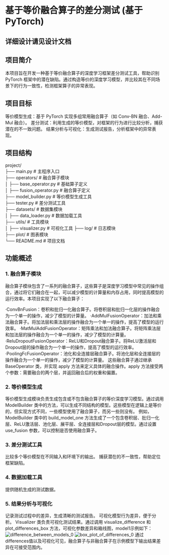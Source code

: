 # 基于等价融合算子的差分测试 (基于 PyTorch)
## 详细设计请见设计文档
## 项目简介
本项目旨在开发一种基于等价融合算子的深度学习框架差分测试工具，帮助识别 PyTorch 框架中的潜在缺陷。通过构造等价的深度学习模型，并比较其在不同场景下的行为一致性，检测框架算子的异常表现。

## 项目目标
等价模型生成：基于 PyTorch 实现多组常用融合算子（如 Conv-BN 融合、Add-Mul 融合）。
差分测试：利用生成的等价模型，对框架的行为进行比较分析，捕获潜在的不一致问题。
结果分析与可视化：生成测试报告，分析框架中的异常表现。

## 项目结构
project/  
├── main.py                # 主程序入口  
├── operators/             # 融合算子模块  
│   ├── base_operator.py   # 基础算子定义  
│   ├── fusion_operator.py # 融合算子定义  
├── model_builder.py       # 等价模型生成工具  
├── tester.py              # 差分测试工具        
├── datasets/              # 数据集模块  
│   ├── data_loader.py     # 数据加载工具  
├── utils/                 # 工具模块  
│   ├── visualizer.py      # 可视化工具 
├── log/                   # 日志模块  
├── plot/                  # 图表模块  
└── README.md              # 项目文档

## 功能概述
### 1. 融合算子模块
融合算子模块包含了一系列的融合算子，这些算子是深度学习模型中常见的操作组合，通过将它们融合在一起，可以减少模型的计算量和内存占用，同时提高模型的运行效率。本项目实现了以下融合算子：

·ConvBnFusion：卷积和批归一化融合算子。将卷积层和批归一化层的操作融合为一个单一的操作，减少了模型的计算量。
·AddMulFusionOperator：加法和乘法融合算子。将加法层和乘法层的操作融合为一个单一的操作，提高了模型的运行效率。
·MatMulAddFusionOperator：矩阵乘法和加法融合算子。将矩阵乘法层和加法层的操作融合为一个单一的操作，减少了模型的计算量。
·ReluDropoutFusionOperator：ReLU和Dropout融合算子。将ReLU激活层和Dropout层的操作融合为一个单一的操作，提高了模型的运行效率。
·PoolingFcFusionOperator：池化和全连接层融合算子。将池化层和全连接层的操作融合为一个单一的操作，减少了模型的计算量。
这些融合算子通过继承 BaseOperator 类，并实现 apply 方法来定义具体的融合操作。apply 方法接受两个参数：需要融合的两个层，并返回融合后的权重和偏置。

### 2. 等价模型生成
等价模型生成模块负责生成包含或不包含融合算子的等价深度学习模型。通过调用 ModelBuilder 类中的方法，可以生成不同结构的模型。这些模型在逻辑上是等价的，但实现方式不同，一些模型使用了融合算子，而另一些则没有。
例如，ModelBuilder 类中的 build_model_one 方法生成了一个包含卷积层、批归一化层、ReLU激活层、池化层、展平层、全连接层和Dropout层的模型。通过设置 use_fusion 参数，可以控制是否使用融合算子。
### 3. 差分测试工具
比较多个等价模型在不同输入和环境下的输出。
捕获潜在的不一致性，帮助定位框架缺陷。
### 4. 数据加载工具
提供随机生成的测试数据。
### 5. 结果分析与可视化
记录测试过程中的差异，生成清晰的测试报告。
可视化模型行为差异，便于分析。
Visualizer 类负责可视化测试结果。通过调用 visualize_difference 和 plot_differences_box 方法，可视化参数差异和箱线图，model1示例如下：
![difference_between_models_0](https://github.com/user-attachments/assets/ccdf823e-e4ae-467c-b92d-466a2a9ddfc2) 
![box_plot_of_differences_0](https://github.com/user-attachments/assets/dad4e2fa-000d-41f3-955a-1baa87803c86) 
通过differences值以及可视化可见，融合算子与非融合算子在示例模型下输出结果差异在可接受范围内。


